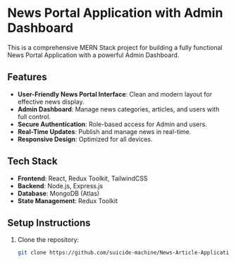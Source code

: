 # News Portal Application with Admin Dashboard

This is a comprehensive MERN Stack project for building a fully functional News Portal Application with a powerful Admin Dashboard.

## Features
- **User-Friendly News Portal Interface**: Clean and modern layout for effective news display.
- **Admin Dashboard**: Manage news categories, articles, and users with full control.
- **Secure Authentication**: Role-based access for Admin and users.
- **Real-Time Updates**: Publish and manage news in real-time.
- **Responsive Design**: Optimized for all devices.

## Tech Stack
- **Frontend**: React, Redux Toolkit, TailwindCSS
- **Backend**: Node.js, Express.js
- **Database**: MongoDB (Atlas)
- **State Management**: Redux Toolkit

## Setup Instructions
1. Clone the repository:
   ```bash
   git clone https://github.com/suicide-machine/News-Article-Application-Tutorial.git￼Enter
